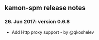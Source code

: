 kamon-spm release notes
------------------------

### 26. Jun 2017: version 0.6.8

- Add Http proxy support - by @qkoshelev
